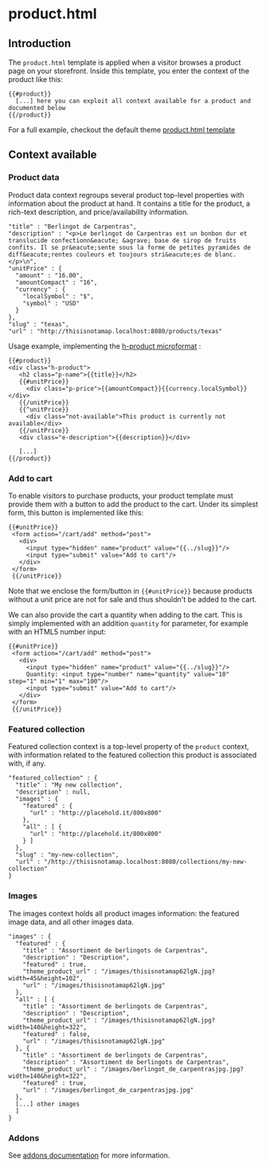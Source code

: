 <!--
  title: product.html
  layout: documentation-with-menu
  -->

product.html
============

Introduction
------------

The ```product.html``` template is applied when a visitor browses a product page on your storefront. Inside this template, you enter the context of the product like this:

    {{#product}}
      [...] here you can exploit all context available for a product and documented below
    {{/product}}

For a full example, checkout the default theme [product.html template](https://github.com/mayocat/mayocat-shop/blob/0fc994fb34ce3087b257099a39be5837102ccf74/shop/themes/src/main/resources/themes/default/product.html)

Context available
-----------------

### Product data

Product data context regroups several product top-level properties with information about the product at hand. It contains a title for the product, a rich-text description, and price/availability information.

    "title" : "Berlingot de Carpentras",
    "description" : "<p>Le berlingot de Carpentras est un bonbon dur et translucide confectionn&eacute; &agrave; base de sirop de fruits confits. Il se pr&eacute;sente sous la forme de petites pyramides de diff&eacute;rentes couleurs et toujours stri&eacute;es de blanc.</p>\n",
    "unitPrice" : {
      "amount" : "16.00",
      "amountCompact" : "16",
      "currency" : {
        "localSymbol" : "$",
        "symbol" : "USD"
      }
    },
    "slug" : "texas",
    "url" : "http://thisisnotamap.localhost:8080/products/texas"

Usage example, implementing the [h-product microformat](http://microformats.org/wiki/h-product) :

    {{#product}}
    <div class="h-product">
       <h2 class="p-name">{{title}}</h2>
       {{#unitPrice}}
         <div class="p-price">{{amountCompact}}{{currency.localSymbol}}</div>
       {{/unitPrice}}
       {{^unitPrice}}
         <div class="not-available">This product is currently not available</div>
       {{/unitPrice}}
       <div class="e-description">{{description}}</div>

       [...]
    {{/product}}

### Add to cart

To enable visitors to purchase products, your product template must provide them with a button to add the product to the cart. Under its simplest form, this button is implemented like this:

    {{#unitPrice}}
     <form action="/cart/add" method="post">
       <div>
         <input type="hidden" name="product" value="{{../slug}}"/>
         <input type="submit" value="Add to cart"/>
       </div>
     </form>
     {{/unitPrice}}

Note that we enclose the form/button in ```{{#unitPrice}}``` because products without a unit price are not for sale and thus shouldn't be added to the cart.

We can also provide the cart a quantity when adding to the cart. This is simply implemented with an addition ```quantity``` for parameter, for example with an HTML5 number input:

    {{#unitPrice}}
     <form action="/cart/add" method="post">
       <div>
         <input type="hidden" name="product" value="{{../slug}}"/>
         Quantity: <input type="number" name="quantity" value="10" step="1" min="1" max="100"/>
         <input type="submit" value="Add to cart"/>
       </div>
     </form>
     {{/unitPrice}}


### Featured collection

Featured collection context is a top-level property of the ```product``` context, with information related to the featured collection this product is associated with, if any.

    "featured_collection" : {
      "title" : "My new collection",
      "description" : null,
      "images" : {
        "featured" : {
          "url" : "http://placehold.it/800x800"
        },
        "all" : [ {
          "url" : "http://placehold.it/800x800"
        } ]
      },
      "slug" : "my-new-collection",
      "url" : "/http://thisisnotamap.localhost:8080/collections/my-new-collection"
    }

<a name="images"></a>
### Images

The images context holds all product images information: the featured image data, and all other images data.

    "images" : {
      "featured" : {
        "title" : "Assortiment de berlingots de Carpentras",
        "description" : "Description",
        "featured" : true,
        "theme_product_url" : "/images/thisisnotamap62lgN.jpg?width=45&height=102",
        "url" : "/images/thisisnotamap62lgN.jpg"
      },
      "all" : [ {
        "title" : "Assortiment de berlingots de Carpentras",
        "description" : "Description",
        "theme_product_url" : "/images/thisisnotamap62lgN.jpg?width=140&height=322",
        "featured" : false,
        "url" : "/images/thisisnotamap62lgN.jpg"
      }, {
        "title" : "Assortiment de berlingots de Carpentras",
        "description" : "Assortiment de berlingots de Carpentras",
        "theme_product_url" : "/images/berlingot_de_carpentrasjpg.jpg?width=140&height=322",
        "featured" : true,
        "url" : "/images/berlingot_de_carpentrasjpg.jpg"
      },
      [...] other images
      ]
    }

### Addons

See [addons documentation](/documentation-addons) for more information.


